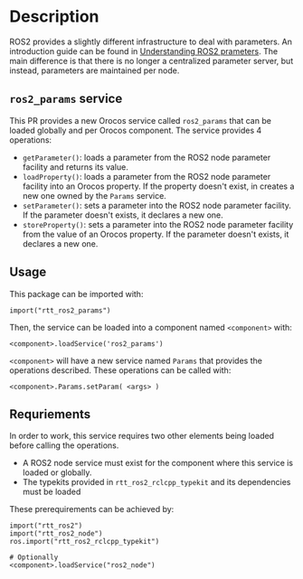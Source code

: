 
# Description

ROS2 provides a slightly different infrastructure to deal with parameters. An introduction guide can be found in [Understanding ROS2 prameters](https://index.ros.org/doc/ros2/Tutorials/Parameters/Understanding-ROS2-Parameters/).
The main difference is that there is no longer a centralized parameter server, but instead, parameters are maintained per node.

## `ros2_params` service

This PR provides a new Orocos service called `ros2_params` that can be loaded globally and per Orocos component. The service provides 4 operations:
* `getParameter()`: loads a parameter from the ROS2 node parameter facility and returns its value.
* `loadProperty()`:  loads a parameter from the ROS2 node parameter facility into an Orocos property. If the property doesn't exist, in creates a new one owned by the `Params` service.
* `setParameter()`: sets a parameter into the ROS2 node parameter facility. If the parameter doesn't exists, it declares a new one.
* `storeProperty()`: sets a parameter into the ROS2 node parameter facility from the value of an Orocos property. If the parameter doesn't exists, it declares a new one.

## Usage

This package can be imported with:
```
import("rtt_ros2_params")
```

Then, the service can be loaded into a component named `<component>` with:
```
<component>.loadService('ros2_params')
```

`<component>` will have a new service named `Params` that provides the operations described. These operations can be called with:
```
<component>.Params.setParam( <args> )
```

## Requriements

In order to work, this service requires two other elements being loaded before calling the operations.
* A ROS2 node service must exist for the component where this service is loaded or globally.
* The typekits provided in `rtt_ros2_rclcpp_typekit` and its dependencies must be loaded

These prerequirements can be achieved by:
```
import("rtt_ros2")
import("rtt_ros2_node")
ros.import("rtt_ros2_rclcpp_typekit")

# Optionally
<component>.loadService("ros2_node")
```
